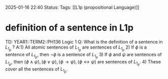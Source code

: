 2025-01-16 22:40
Status: 
Tags: [[L1p (propositional Language)]]
# definition of a sentence in L1p

TD: YEAR1::TERM2::PH136 Logic 1
Q: What is the definition of a sentence in $L_{1_{p}}$
?
A:1) All atomic sentences of $L_{1_{p}}$ are sentences of $L_{1_{p}}$
2) If $\phi$ is a sentence of $L_{1_{p}}$, then $\lnot \phi$ is a sentence of $L_{1_{p}}$
3) If $\phi$ and $\psi$ are sentences of $L_{1_{p}}$, then $(\phi \land \psi),(\phi \lor\psi),(\phi\to \psi),(\phi\leftrightarrow \psi)$ are sentences of $L_{1_{p}}$.
4) These cover all the sentences of $L_{1_{p}}$.
<!--ID: 1737136248386-->
